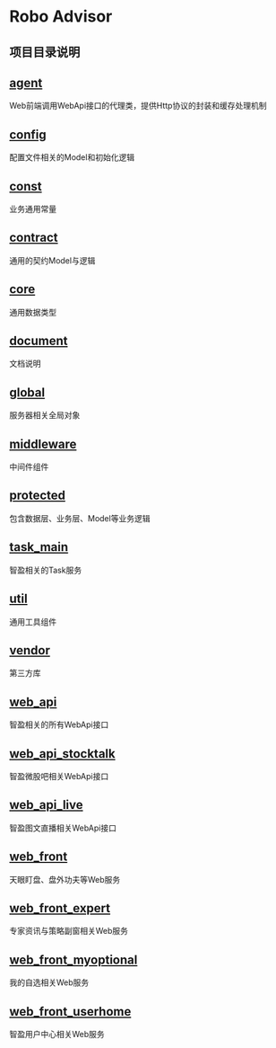 # Robo Advisor

## 项目目录说明

## [agent](agent)

Web前端调用WebApi接口的代理类，提供Http协议的封装和缓存处理机制

## [config](config)

配置文件相关的Model和初始化逻辑

## [const](const)

业务通用常量

## [contract](contract)

通用的契约Model与逻辑

## [core](core)

通用数据类型

## [document](document)

文档说明

## [global](global)

服务器相关全局对象

## [middleware](middleware)

中间件组件

## [protected](protected)

包含数据层、业务层、Model等业务逻辑

## [task_main](task_main)

智盈相关的Task服务

## [util](util)

通用工具组件

## [vendor](vendor)

第三方库

## [web_api](web_api)

智盈相关的所有WebApi接口

## [web_api_stocktalk](web_api_stocktalk)

智盈微股吧相关WebApi接口

## [web_api_live](web_api_live)

智盈图文直播相关WebApi接口

## [web_front](web_front)

天眼盯盘、盘外功夫等Web服务

## [web_front_expert](web_front_expert)

专家资讯与策略副窗相关Web服务

## [web_front_myoptional](web_front_myoptional)

我的自选相关Web服务

## [web_front_userhome](web_front_userhome)

智盈用户中心相关Web服务